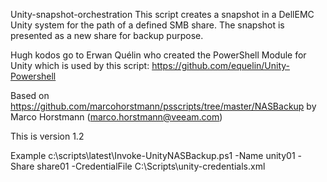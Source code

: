 Unity-snapshot-orchestration
This script creates a snapshot in a DellEMC Unity system for the path of a defined SMB share. The snapshot is presented as a new share for backup purpose.

Hugh kodos go to Erwan Quélin who created the PowerShell Module for Unity which is used by this script: https://github.com/equelin/Unity-Powershell

Based on https://github.com/marcohorstmann/psscripts/tree/master/NASBackup by Marco Horstmann (marco.horstmann@veeam.com)

This is version 1.2

Example
c:\scripts\latest\Invoke-UnityNASBackup.ps1 -Name unity01 -Share share01 -CredentialFile C:\Scripts\unity-credentials.xml
